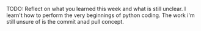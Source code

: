 TODO: Reflect on what you learned this week and what is still unclear.
I learn't how to perform the very beginnings of python coding. The work i'm still unsure of is the commit anad pull concept. 